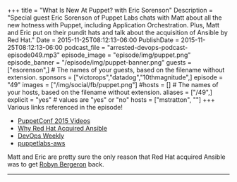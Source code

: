 +++
title = "What Is New At Puppet? with Eric Sorenson"
Description = "Special guest Eric Sorenson of Puppet Labs chats with Matt about all the new hotness with Puppet, including Application Orchestration. Plus, Matt and Eric put on their pundit hats and talk about the acquisition of Ansible by Red Hat."
Date = 2015-11-25T08:12:13-06:00
PublishDate = 2015-11-25T08:12:13-06:00
podcast_file = "arrested-devops-podcast-episode049.mp3"
episode_image = "episode/img/puppet.png"
episode_banner = "/episode/img/puppet-banner.png"
guests = ["esorenson",] # The names of your guests, based on the filename without extension.
sponsors = ["victorops","datadog","10thmagnitude",]
episode = "49"
images = ["/img/social/fb/puppet.png"]
#hosts = [] # The names of your hosts, based on the filename without extension.
aliases = ["/49",]
explicit = "yes" # values are "yes" or "no"
hosts = ["mstratton", ""]
+++
Various links referenced in the episode!

- [PuppetConf 2015 Videos](http://info.puppetlabs.com/PuppetConf-2015-Videos-and-Presentations.html)
- [Why Red Hat Acquired Ansible](https://www.redhat.com/en/about/blog/why-red-hat-acquired-ansible)
- [DevOps Weekly](http://www.devopsweekly.com/)
- [puppetlabs-aws](https://github.com/puppetlabs/puppetlabs-aws)

Matt and Eric are pretty sure the only reason that Red Hat acquired Ansible was to get [Robyn Bergeron](https://twitter.com/robynbergeron) back.

---

